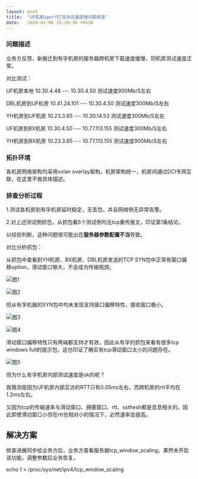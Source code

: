```yaml
---
layout: post
title:  "UF机房iperf打流测试速度慢问题排查"
date:   2020-01-06 15:29:36 +0530
---
```


### 问题描述

业务方反馈，新搬迁到有孚机房的服务器跨机房下载速度缓慢，同机房测试速度正常。

对比测试：

UF机房本地 10.30.4.48 --- 10.30.4.50  测试速度900Mb/S左右

DBL机房到UF机房  10.41.24.101 --- 10.30.4.50  测试速度300Mb/S左右

YH机房到UF机房  10.23.3.85 --- 10.30.14.53  测试速度300Mb/S左右

UF机房到BX机房  10.30.4.50 --- 10.77.113.155 测试速度300Mb/S左右

YH机房到BX机房  10.23.3.85 --- 10.77.113.155 测试速度900Mb/S左右

### 拓扑环境

各机房网络架构均采用vxlan overlay架构，机房架构统一，机房间通过DCI专网互联，在这里不做具体描述。

### 排查分析过程

1.测试各机房到有孚机房延时稳定，无丢包，并且网络侧无异常告警。

2.对上述测试例抓包，从抓包看5个测试例均无tcp重传报文，印证第1条结论。

以经验判断，这种问题很可能出在**服务器参数配置不当**导致。

对比分析抓包：

从抓包中查看到YH机房、BX机房、DBL机房发送的TCP SYN包中正常有窗口偏移option，滑动窗口够大，不会成为传输瓶颈。

![图1](https://raw.githubusercontent.com/NetprogDong/image_repo/master/image_blog/6E8BC850-8C9A-4458-BC0D-ADE519AE88FA.png "图1")

![图2](https://raw.githubusercontent.com/NetprogDong/image_repo/master/image_blog/46242B7E-883E-420C-9864-7F21CC741E83.png "图2")

但从有孚机器的SYN包中均未发现支持窗口偏移特性，接收窗口极小。

![图3](https://raw.githubusercontent.com/NetprogDong/image_repo/master/image_blog/4175969A-96A0-4F3D-AE47-E75CFC0B3074.png "图3")

![图4](https://raw.githubusercontent.com/NetprogDong/image_repo/master/image_blog/294FCD85-FC5C-4452-ABAF-D40CA00D4EF5.png "图4")

滑动窗口偏移特性只有两端都支持才有效，因此从有孚的抓包来看有很多tcp windows full的提示包，这也印证了确实有tcp滑动窗口太小的问题存在。

![图5](https://raw.githubusercontent.com/NetprogDong/image_repo/master/image_blog/16883A6C-3262-4614-B508-8194A71DFEB8.png "图5")

但为什么有孚机房内部测试速度是ok的呢？

我猜测是因为UF机房内部互访的RTT只有0.05ms左右，而跨机房的rtt平均在1.2ms左右。

又因为tcp的传输速率与滑动窗口、拥塞窗口、rtt、ssthesh都是息息相关的，因此即使滑动窗口小但在rtt也相对小的情况下，必然速率会提高。

## 解决方案

排查进展同步给业务方后，业务方查看服务器tcp_window_scaling，果然未开启该功能，调整参数后业务恢复。

echo 1 >  /proc/sys/net/ipv4/tcp_window_scaling

